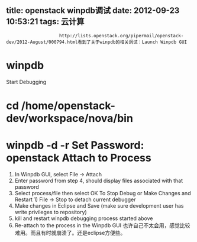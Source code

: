 title: openstack winpdb调试
date: 2012-09-23 10:53:21
tags: 云计算
---


						http://lists.openstack.org/pipermail/openstack-dev/2012-August/000794.html看到了关于winpdb的相关调试：Launch Winpdb GUI
# winpdb

Start Debugging 
# cd /home/openstack-dev/workspace/nova/bin 
# winpdb -d -r  Set Password: openstack Attach to Process
1) In Winpdb GUI, select File -> Attach
2) Enter password from step 4, should display files associated with that 
password 
3) Select process/file then select OK To Stop Debug or Make Changes and Restart 1) File -> Stop to detach current debugger 
2) Make changes in Eclipse and Save (make sure development user has write 
privileges to repository) 
3) kill and restart winpdb debugging process started above
4) Re-attach to the process in the Winpdb GUI
也许自己不太会用，感觉比较难用。而且有时就崩溃了。还是eclipse方便些。                                   